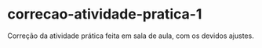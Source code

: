 # correcao-atividade-pratica-1
Correção da atividade prática feita em sala de aula, com os devidos ajustes.
